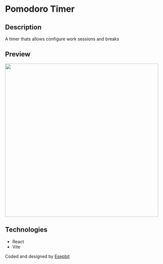 # Pomodoro Timer

## Description

A timer thats allows configure work sessions and breaks

## Preview

<img src="./src/assets/preview.gif" width="500" />

## Technologies

- React
- Vite

Coded and designed by <a href="https://github.com/esepgit">Esepbit</a>
